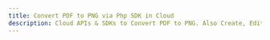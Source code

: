 ---title: Convert PDF to PNG via Php SDK in Clouddescription: Cloud APIs & SDKs to Convert PDF to PNG. Also Create, Edit & Render Microsoft Word & OpenOffice documents in the Cloud.---